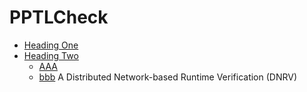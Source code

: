 # PPTLCheck
- [Heading One](#heading-one)
- [Heading Two](#heading-two)
	- [AAA](#aaa)
	- [bbb](#bbb)
A Distributed Network-based Runtime Verification (DNRV)
